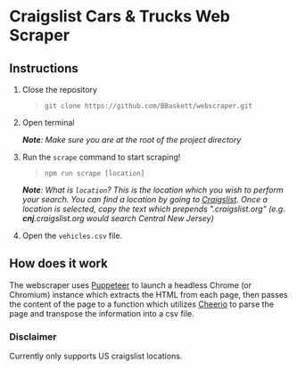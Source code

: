 # Craigslist Cars & Trucks Web Scraper

## Instructions

1. Close the repository

   > `git clone https://github.com/BBaskett/webscraper.git`

2. Open terminal

   _**Note**: Make sure you are at the root of the project directory_

3. Run the `scrape` command to start scraping!

   > `npm run scrape [location]`

   _**Note**: What is `location`? This is the location which you wish to perform your search. You can find a location by going to [Craigslist](https://www.craigslist.org/about/sites). Once a location is selected, copy the text which prepends ".craigslist.org" (e.g. **cnj**.craigslist.org would search Central New Jersey)_

4. Open the `vehicles.csv` file.

## How does it work

The webscraper uses [Puppeteer](https://github.com/puppeteer/puppeteer/tree/v5.2.1) to launch a headless Chrome (or Chromium) instance which extracts the HTML from each page, then passes the content of the page to a function which utilizes [Cheerio](https://cheerio.js.org/) to parse the page and transpose the information into a csv file.

### Disclaimer

Currently only supports US craigslist locations.
